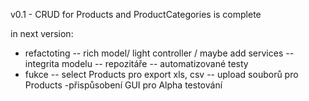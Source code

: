 v0.1 - CRUD for Products and ProductCategories is complete

in next version:
- refactoting 
-- rich model/ light controller / maybe add services
-- integrita modelu
-- repozitáře
-- automatizované testy
- fukce
-- select Products pro export xls, csv
-- upload souborů pro Products
-přispůsobení GUI pro Alpha testování
